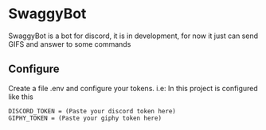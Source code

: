 # SwaggyBot
SwaggyBot is a bot for discord, it is in development, for now it just can send GIFS and answer to some commands
## Configure
Create a file .env and configure your tokens.
i.e:
In this project is configured like this
```
DISCORD_TOKEN = (Paste your discord token here)
GIPHY_TOKEN = (Paste your giphy token here)
```
